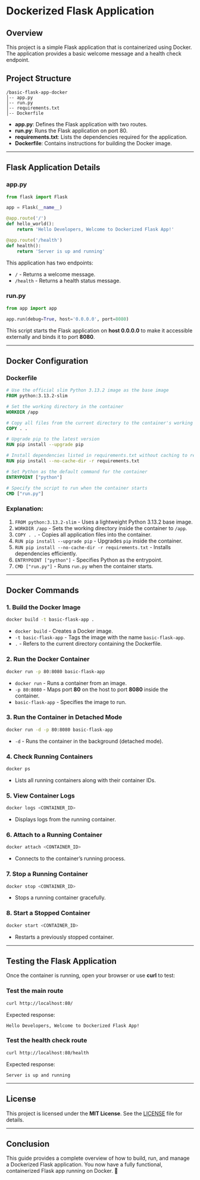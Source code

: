 # Dockerized Flask Application

## Overview
This project is a simple Flask application that is containerized using Docker. The application provides a basic welcome message and a health check endpoint.

## Project Structure
```
/basic-flask-app-docker
│-- app.py
│-- run.py
│-- requirements.txt
│-- Dockerfile
```
- **app.py**: Defines the Flask application with two routes.
- **run.py**: Runs the Flask application on port 80.
- **requirements.txt**: Lists the dependencies required for the application.
- **Dockerfile**: Contains instructions for building the Docker image.

---

## Flask Application Details

### app.py
```python
from flask import Flask

app = Flask(__name__)

@app.route('/')
def hello_world():
    return 'Hello Developers, Welcome to Dockerized Flask App!'

@app.route('/health')
def health():
    return 'Server is up and running'
```
This application has two endpoints:
- `/` - Returns a welcome message.
- `/health` - Returns a health status message.

### run.py
```python
from app import app

app.run(debug=True, host='0.0.0.0', port=8080)
```
This script starts the Flask application on **host 0.0.0.0** to make it accessible externally and binds it to port **8080**.

---

## Docker Configuration

### Dockerfile
```dockerfile
# Use the official slim Python 3.13.2 image as the base image
FROM python:3.13.2-slim

# Set the working directory in the container
WORKDIR /app

# Copy all files from the current directory to the container's working directory
COPY . .

# Upgrade pip to the latest version
RUN pip install --upgrade pip

# Install dependencies listed in requirements.txt without caching to reduce image size
RUN pip install --no-cache-dir -r requirements.txt

# Set Python as the default command for the container
ENTRYPOINT ["python"]

# Specify the script to run when the container starts
CMD ["run.py"]
```

### Explanation:
1. `FROM python:3.13.2-slim` - Uses a lightweight Python 3.13.2 base image.
2. `WORKDIR /app` - Sets the working directory inside the container to `/app`.
3. `COPY . .` - Copies all application files into the container.
4. `RUN pip install --upgrade pip` - Upgrades `pip` inside the container.
5. `RUN pip install --no-cache-dir -r requirements.txt` - Installs dependencies efficiently.
6. `ENTRYPOINT ["python"]` - Specifies Python as the entrypoint.
7. `CMD ["run.py"]` - Runs `run.py` when the container starts.

---

## Docker Commands

### 1. Build the Docker Image
```sh
docker build -t basic-flask-app .
```
- `docker build` - Creates a Docker image.
- `-t basic-flask-app` - Tags the image with the name `basic-flask-app`.
- `.` - Refers to the current directory containing the Dockerfile.

### 2. Run the Docker Container
```sh
docker run -p 80:8080 basic-flask-app
```
- `docker run` - Runs a container from an image.
- `-p 80:8080` - Maps port **80** on the host to port **8080** inside the container.
- `basic-flask-app` - Specifies the image to run.

### 3. Run the Container in Detached Mode
```sh
docker run -d -p 80:8080 basic-flask-app
```
- `-d` - Runs the container in the background (detached mode).

### 4. Check Running Containers
```sh
docker ps
```
- Lists all running containers along with their container IDs.

### 5. View Container Logs
```sh
docker logs <CONTAINER_ID>
```
- Displays logs from the running container.

### 6. Attach to a Running Container
```sh
docker attach <CONTAINER_ID>
```
- Connects to the container’s running process.

### 7. Stop a Running Container
```sh
docker stop <CONTAINER_ID>
```
- Stops a running container gracefully.

### 8. Start a Stopped Container
```sh
docker start <CONTAINER_ID>
```
- Restarts a previously stopped container.

---

## Testing the Flask Application
Once the container is running, open your browser or use **curl** to test:

### Test the main route
```sh
curl http://localhost:80/
```
Expected response:
```
Hello Developers, Welcome to Dockerized Flask App!
```

### Test the health check route
```sh
curl http://localhost:80/health
```
Expected response:
```
Server is up and running
```

---

## License
This project is licensed under the **MIT License**. See the [LICENSE](./LICENSE) file for details.

---

## Conclusion
This guide provides a complete overview of how to build, run, and manage a Dockerized Flask application. You now have a fully functional, containerized Flask app running on Docker. 🎉

